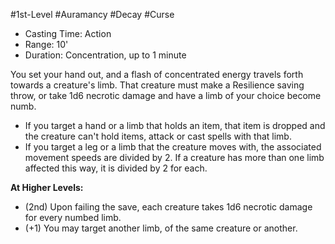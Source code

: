 #1st-Level #Auramancy #Decay #Curse
 
- Casting Time: Action
- Range: 10'
- Duration: Concentration, up to 1 minute  

You set your hand out, and a flash of concentrated energy travels forth towards a creature's limb. That creature must make a Resilience saving throw, or take 1d6 necrotic damage and have a limb of your choice become numb.

- If you target a hand or a limb that holds an item, that item is dropped and the creature can't hold items, attack or cast spells with that limb.
- If you target a leg or a limb that the creature moves with, the associated movement speeds are divided by 2. If a creature has more than one limb affected this way, it is divided by 2 for each.

**At Higher Levels:** 
* (2nd) Upon failing the save, each creature takes 1d6 necrotic damage for every numbed limb.
* (+1) You may target another limb, of the same creature or another. 